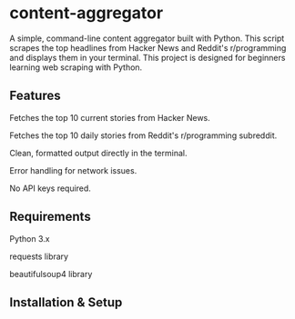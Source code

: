 # content-aggregator
A simple, command-line content aggregator built with Python. This script scrapes the top headlines from Hacker News and Reddit's r/programming and displays them in your terminal. This project is designed for beginners learning web scraping with Python.
## Features
Fetches the top 10 current stories from Hacker News.

Fetches the top 10 daily stories from Reddit's r/programming subreddit.

Clean, formatted output directly in the terminal.

Error handling for network issues.

No API keys required.

## Requirements
Python 3.x

requests library

beautifulsoup4 library

## Installation & Setup
